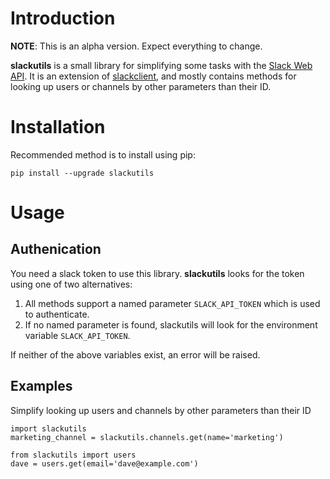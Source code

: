 # Introduction

**NOTE**: This is an alpha version. Expect everything to change.

**slackutils** is a small library for simplifying some tasks with the [Slack Web API](https://api.slack.com/web). It is an extension of [slackclient](https://pypi.org/project/slackclient/), and mostly contains methods for looking up users or channels by other parameters than their ID.

# Installation

Recommended method is to install using pip:

`pip install --upgrade slackutils`


# Usage

## Authenication

You need a slack token to use this library.  **slackutils** looks for the token using one of two alternatives: 

1. All methods support a named parameter `SLACK_API_TOKEN` which is used to authenticate.
2. If no named parameter is found, slackutils will look for the environment variable `SLACK_API_TOKEN`. 

If neither of the above variables exist, an error will be raised.


## Examples

Simplify looking up users and channels by other parameters than their ID

```
import slackutils
marketing_channel = slackutils.channels.get(name='marketing')

from slackutils import users
dave = users.get(email='dave@example.com')

```
